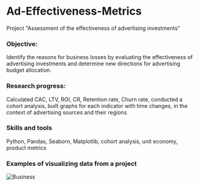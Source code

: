 # Ad-Effectiveness-Metrics
Project "Assessment of the effectiveness of advertising investments" 
### Objective: 
Identify the reasons for business losses by evaluating the effectiveness of advertising investments and determine new directions for advertising budget allocation.
### Research progress:
Calculated CAC, LTV, ROI, CR, Retention rate, Churn rate, conducted a cohort analysis, built graphs for each indicator with time changes, in the context of advertising sources and their regions
### Skills and tools
Python, Pandas, Seaborn, Matplotlib, cohort analysis, unit economy, product metrics
### Examples of visualizing data from a project
![Business](https://github.com/yumazur/Ad-Effectiveness-Metrics/assets/140715941/2c73a0ba-03c9-4782-bd40-02a0e38a9ab5)
